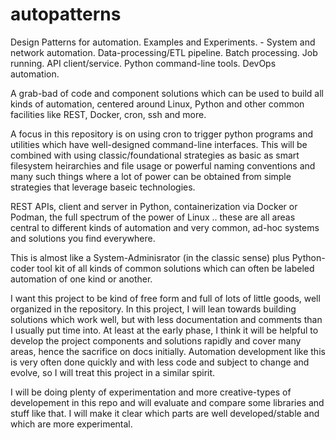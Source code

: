 # autopatterns
Design Patterns for automation. Examples and Experiments. - System and network automation. Data-processing/ETL pipeline. Batch processing. Job running. API client/service. Python command-line tools. DevOps automation.

A grab-bad of code and component solutions which can be used to build all kinds of automation, centered around Linux, Python and other common
facilities like REST, Docker, cron, ssh and more.

A focus in this repository is on using cron to trigger python programs and utilities which have well-designed command-line interfaces.
This will be combined with using classic/foundational strategies as basic as smart filesystem heirarchies and file usage or powerful naming
conventions and many such things where a lot of power can be obtained from simple strategies that leverage baseic technologies.

REST APIs, client and server in Python, containerization via Docker or Podman, the full spectrum of the power of Linux .. these are all areas
central to different kinds of automation and very common, ad-hoc systems and solutions you find everywhere.

This is almost like a System-Adminisrator (in the classic sense) plus Python-coder tool kit of all kinds of common solutions which can often
be labeled automation of one kind or another.

I want this project to be kind of free form and full of lots of little goods, well organized in the repository. In this project, I will lean towards building solutions which work well, but with less documentation and comments than I usually put time into. At least at the early phase,
I think it will be helpful to develop the project components and solutions rapidly and cover many areas, hence the sacrifice on docs initially. Automation development like this is very often done quickly and with less code and subject to change and evolve, so I will treat this project in a similar spirit.

I will be doing plenty of experimentation and more creative-types of developement in this repo and will evaluate and compare some libraries and stuff
like that. I will make it clear which parts are well developed/stable and which are more experimental.

